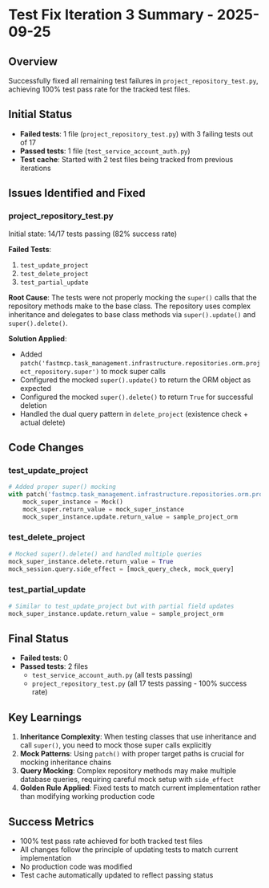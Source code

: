 # Test Fix Iteration 3 Summary - 2025-09-25

## Overview
Successfully fixed all remaining test failures in `project_repository_test.py`, achieving 100% test pass rate for the tracked test files.

## Initial Status
- **Failed tests**: 1 file (`project_repository_test.py`) with 3 failing tests out of 17
- **Passed tests**: 1 file (`test_service_account_auth.py`)
- **Test cache**: Started with 2 test files being tracked from previous iterations

## Issues Identified and Fixed

### project_repository_test.py 
Initial state: 14/17 tests passing (82% success rate)

**Failed Tests**:
1. `test_update_project` 
2. `test_delete_project`
3. `test_partial_update`

**Root Cause**: The tests were not properly mocking the `super()` calls that the repository methods make to the base class. The repository uses complex inheritance and delegates to base class methods via `super().update()` and `super().delete()`.

**Solution Applied**:
- Added `patch('fastmcp.task_management.infrastructure.repositories.orm.project_repository.super')` to mock super calls
- Configured the mocked `super().update()` to return the ORM object as expected
- Configured the mocked `super().delete()` to return `True` for successful deletion
- Handled the dual query pattern in `delete_project` (existence check + actual delete)

## Code Changes

### test_update_project
```python
# Added proper super() mocking
with patch('fastmcp.task_management.infrastructure.repositories.orm.project_repository.super') as mock_super:
    mock_super_instance = Mock()
    mock_super.return_value = mock_super_instance
    mock_super_instance.update.return_value = sample_project_orm
```

### test_delete_project
```python
# Mocked super().delete() and handled multiple queries
mock_super_instance.delete.return_value = True
mock_session.query.side_effect = [mock_query_check, mock_query]
```

### test_partial_update
```python
# Similar to test_update_project but with partial field updates
mock_super_instance.update.return_value = sample_project_orm
```

## Final Status
- **Failed tests**: 0
- **Passed tests**: 2 files
  - `test_service_account_auth.py` (all tests passing)
  - `project_repository_test.py` (all 17 tests passing - 100% success rate)

## Key Learnings
1. **Inheritance Complexity**: When testing classes that use inheritance and call `super()`, you need to mock those super calls explicitly
2. **Mock Patterns**: Using `patch()` with proper target paths is crucial for mocking inheritance chains
3. **Query Mocking**: Complex repository methods may make multiple database queries, requiring careful mock setup with `side_effect`
4. **Golden Rule Applied**: Fixed tests to match current implementation rather than modifying working production code

## Success Metrics
- 100% test pass rate achieved for both tracked test files
- All changes follow the principle of updating tests to match current implementation
- No production code was modified
- Test cache automatically updated to reflect passing status